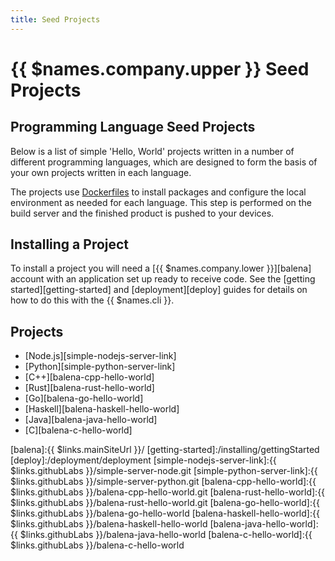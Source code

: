 ```yaml
---
title: Seed Projects
---
```


# {{ $names.company.upper }} Seed Projects

## Programming Language Seed Projects

Below is a list of simple 'Hello, World' projects written in a number of
different programming languages, which are designed to form the basis of your
own projects written in each language.

The projects use [Dockerfiles][dockerfile] to install packages and configure the
local environment as needed for each language. This step is performed on the
build server and the finished product is pushed to your devices.

## Installing a Project

To install a project you will need a [{{ $names.company.lower }}][balena]
account with an application set up ready to receive code. See the [getting
started][getting-started] and [deployment][deploy] guides for details on how to
do this with the {{ $names.cli }}.

## Projects

* [Node.js][simple-nodejs-server-link]
* [Python][simple-python-server-link]
* [C++][balena-cpp-hello-world]
* [Rust][balena-rust-hello-world]
* [Go][balena-go-hello-world]
* [Haskell][balena-haskell-hello-world]
* [Java][balena-java-hello-world]
* [C][balena-c-hello-world]

[dockerfile]:/deployment/dockerfile
[balena]:{{ $links.mainSiteUrl }}/
[getting-started]:/installing/gettingStarted
[deploy]:/deployment/deployment
[simple-nodejs-server-link]:{{ $links.githubLabs }}/simple-server-node.git
[simple-python-server-link]:{{ $links.githubLabs }}/simple-server-python.git
[balena-cpp-hello-world]:{{ $links.githubLabs }}/balena-cpp-hello-world.git
[balena-rust-hello-world]:{{ $links.githubLabs }}/balena-rust-hello-world.git
[balena-go-hello-world]:{{ $links.githubLabs }}/balena-go-hello-world
[balena-haskell-hello-world]:{{ $links.githubLabs }}/balena-haskell-hello-world
[balena-java-hello-world]:{{ $links.githubLabs }}/balena-java-hello-world
[balena-c-hello-world]:{{ $links.githubLabs }}/balena-c-hello-world
